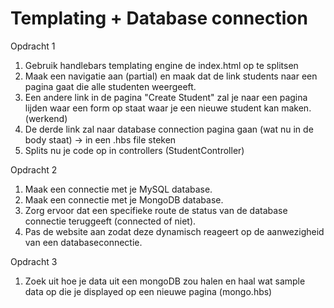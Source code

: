 # Templating + Database connection

Opdracht 1

1. Gebruik handlebars templating engine de index.html op te splitsen
2. Maak een navigatie aan (partial) en maak dat de link students naar een pagina gaat die alle studenten weergeeft.
3. Een andere link in de pagina "Create Student" zal je naar een pagina lijden waar een form op staat waar je een nieuwe student kan maken. (werkend)
4. De derde link zal naar database connection pagina gaan (wat nu in de body staat) -> in een .hbs file steken
4. Splits nu je code op in controllers (StudentController)


Opdracht 2

1. Maak een connectie met je MySQL database.
2. Maak een connectie met je MongoDB database.
3. Zorg ervoor dat een specifieke route de status van de database connectie teruggeeft (connected of niet).
4. Pas de website aan zodat deze dynamisch reageert op de aanwezigheid van een databaseconnectie.

Opdracht 3

1. Zoek uit hoe je data uit een mongoDB zou halen en haal wat sample data op die je displayed op een nieuwe pagina (mongo.hbs)